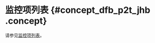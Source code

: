 # 监控项列表 {#concept_dfb_p2t_jhb .concept}

请参见[监控项列表](../../../../../intl.zh-CN/用户指南/监控与报警/设置监控频率.md#section_mfg_4vp_wdb)。

